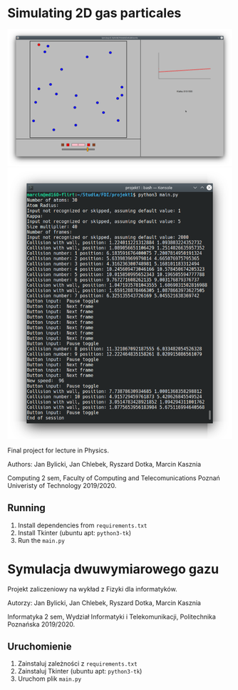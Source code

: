 # Simulating 2D gas particales
![](./report/Screenshot%201.png)
![](./report/Screenshot%202.png)


Final project for lecture in Physics.

Authors: Jan Bylicki, Jan Chlebek, Ryszard Dotka, Marcin Kasznia

Computing 2 sem, Faculty of Computing and Telecomunications Poznań Univeristy of Technology 2019/2020.

## Running

1. Install dependencies from `requirements.txt`
1. Install Tkinter (ubuntu apt: `python3-tk`)
1. Run the `main.py`

# Symulacja dwuwymiarowego gazu

Projekt zaliczeniowy na wykład z Fizyki dla informatyków.

Autorzy: Jan Bylicki, Jan Chlebek, Ryszard Dotka, Marcin Kasznia

Informatyka 2 sem, Wydział Informatyki i Telekomunikacji, Politechnika Poznańska 2019/2020.

## Uruchomienie

1. Zainstaluj zależności z `requirements.txt`
1. Zainstaluj Tkinter (ubuntu apt: `python3-tk`)
1. Uruchom plik `main.py`
